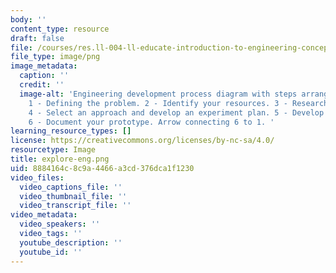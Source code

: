 ```yaml
---
body: ''
content_type: resource
draft: false
file: /courses/res.ll-004-ll-educate-introduction-to-engineering-concepts-spring-2022/explore-eng.png
file_type: image/png
image_metadata:
  caption: ''
  credit: ''
  image-alt: 'Engineering development process diagram with steps arranged in a circle.
    1 - Defining the problem. 2 - Identify your resources. 3 - Research existing solutions.
    4 - Select an approach and develop an experiment plan. 5 - Develop your prototype.
    6 - Document your prototype. Arrow connecting 6 to 1. '
learning_resource_types: []
license: https://creativecommons.org/licenses/by-nc-sa/4.0/
resourcetype: Image
title: explore-eng.png
uid: 8884164c-8c9a-4466-a3cd-376dca1f1230
video_files:
  video_captions_file: ''
  video_thumbnail_file: ''
  video_transcript_file: ''
video_metadata:
  video_speakers: ''
  video_tags: ''
  youtube_description: ''
  youtube_id: ''
---
```

